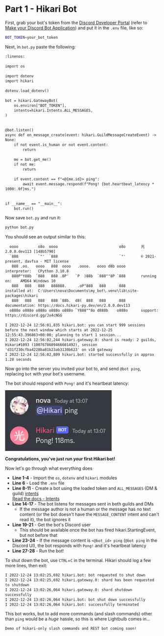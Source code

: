 # Part 1 - Hikari Bot

First, grab your bot's token from the [Discord Developer Portal](https://discord.com/developers/applications) (refer to [Make your Discord Bot Application](intro.md#make-your-discord-bot-application)) and put it in the `.env` file, like so:

```bash
BOT_TOKEN=your_bot_token
```

Next, in `bot.py` paste the following:

```{code-block} python
:linenos:

import os

import dotenv
import hikari

dotenv.load_dotenv()

bot = hikari.GatewayBot(
    os.environ["BOT_TOKEN"],
    intents=hikari.Intents.ALL_MESSAGES,
)


@bot.listen()
async def on_message_create(event: hikari.GuildMessageCreateEvent) -> None:
    if not event.is_human or not event.content:
        return

    me = bot.get_me()
    if not me:
        return

    if event.content == f"<@{me.id}> ping":
        await event.message.respond(f"Pong! {bot.heartbeat_latency * 1000:.0f}ms.")


if __name__ == "__main__":
    bot.run()
```

Now save `bot.py` and run it:

```bash
python bot.py
```

You should see an output similar to this:

```
  oooo         o8o  oooo                            o8o       光 2.0.0.dev113 [148b5790]
  `888         `"'  `888                            `"'       © 2021-present, davfsa - MIT license
   888 .oo.   oooo   888  oooo   .oooo.   oooo d8b oooo       interpreter:   CPython 3.10.8
   888P"Y88b  `888   888 .8P'   `P  )88b  `888""8P `888       running on:    AMD64 Windows 10
   888   888   888   888888.     .oP"888   888      888       installed at:  C:\Users\nova\Documents\my_bot\.venv\lib\site-packages\hikari
   888   888   888   888 `88b.  d8(  888   888      888       documentation: https://docs.hikari-py.dev/en/2.0.0.dev113
  o888o o888o o888o o888o o888o `Y888""8o d888b    o888o      support:       https://discord.gg/Jx4cNGG

I 2022-12-24 12:56:01,835 hikari.bot: you can start 999 sessions before the next window which starts at 2022-12-25 12:55:43.396863+00:00; planning to start 1 session... 
I 2022-12-24 12:56:02,244 hikari.gateway.0: shard is ready: 2 guilds, Hikari#1093 (1007678609466601492), session 'd31f230cfba4228ba81b23ab3130b623' on v10 gateway
I 2022-12-24 12:56:02,809 hikari.bot: started successfully in approx 1.28 seconds
```

Now go into the server you invited your bot to, and send `@bot ping`, replacing `bot` with
your bot's username.

The bot should respond with `Pong!` and it's heartbeat latency:

![Ping](../_static/lightbulb/ping_1.png)

**Congratulations, you've just run your first Hikari bot!**

Now let's go through what everything does

- **Line 1-4** - Import the `os`, `dotenv` and `hikari` modules
- **Line 6** - Load the `.env` file
- **Line 8-11** - Create a bot using the loaded token and `ALL_MESSAGES` (DM & guild) [intents](https://discord.com/developers/docs/topics/gateway#gateway-intents)  
    [Read the docs - Intents](https://hikari-lightbulb.readthedocs.io/en/latest/hikari_basics/intents.html)
- **Line 14-17** - The bot listens for messages sent in both guilds and DMs
    - If the message author is not a human or the message has no text content (or the bot doesn't have the `MESSAGE_CONTENT` intent and can't read it), the bot ignores it
- **Line 19-21** - Get the bot's Discord user
    - This should be available once the bot has fired hikari.StartingEvent, but not before that
- **Line 23-24** - If the message content is `<@bot_id> ping` (`@bot ping` in the Discord UI), the bot responds with `Pong!` and it's heartbeat latency
- **Line 27-28** - Run the bot!

To shut down the bot, use `CTRL`+`C` in the terminal. Hikari should log a few more lines, then exit:

```
I 2022-12-24 13:02:25,692 hikari.bot: bot requested to shut down
I 2022-12-24 13:02:25,692 hikari.gateway.0: shard has been requested to shutdown
I 2022-12-24 13:02:26,064 hikari.gateway.0: shard shutdown successfully
I 2022-12-24 13:02:26,064 hikari.bot: bot shut down successfully
I 2022-12-24 13:02:26,064 hikari.bot: successfully terminated
```

This bot works, but to add more commands (and slash commands) other than `ping` would be a *huge* hassle, so this is where Lightbulb comes in...

```{note}
Demo of hikari-only slash commands and REST bot coming soon!
```
